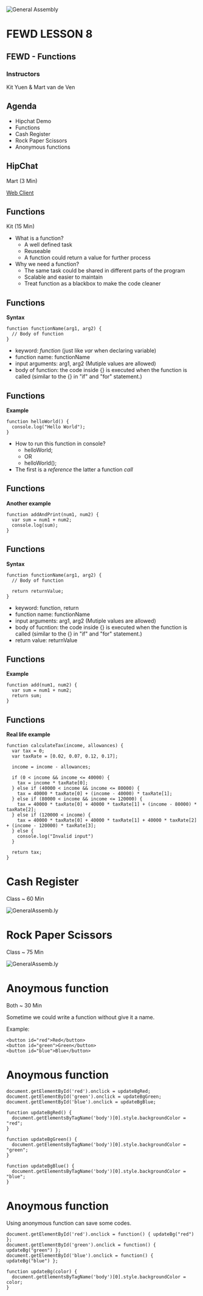 ![General Assembly](../assets/images/ga.png)
# FEWD LESSON 8

## FEWD - Functions

### Instructors
Kit Yuen & Mart van de Ven



## Agenda
<aside class="notes"></aside>

* Hipchat Demo
* Functions
* Cash Register
* Rock Paper Scissors
* Anonymous functions



## HipChat
<aside class="notes">Mart (3 Min)</aside>

[Web Client](https://asiawebdev.hipchat.com/chat?focus_jid=73792_fewd_hk_3@conf.hipchat.com)



## Functions
<aside class="notes">Kit (15 Min)</aside>

* What is a function?
  * A well defined task
  * Reuseable
  * A function could return a value for further process
* Why we need a function?
  * The same task could be shared in different parts of the program
  * Scalable and easier to maintain
  * Treat function as a blackbox to make the code cleaner



## Functions
<aside class="notes"></aside>

**Syntax**

```
function functionName(arg1, arg2) {
  // Body of function
}

```

* keyword: _function_ (just like _var_ when declaring variable)
* function name: functionName
* input arguments: arg1, arg2 (Mutiple values are allowed)
* body of function: the code inside {} is executed when the function is called (similar to the {} in "if" and "for" statement.)



## Functions
<aside class="notes"></aside>

**Example**

```
function helloWorld() {
  console.log("Hello World");
}
```

* How to run this function in console?
  * helloWorld; 
  * OR
  * helloWorld();
* The first is a _reference_ the latter a function _call_



## Functions
<aside class="notes"></aside>

**Another example**

```
function addAndPrint(num1, num2) {
  var sum = num1 + num2;
  console.log(sum);
}
```



## Functions
<aside class="notes"></aside>

**Syntax**

```
function functionName(arg1, arg2) {
  // Body of function

  return returnValue;
}

```

* keyword: function, return
* function name: functionName
* input arguments: arg1, arg2 (Mutiple values are allowed)
* body of fucntion: the code inside {} is executed when the function is called (similar to the {} in "if" and "for" statement.)
* return value: returnValue



## Functions
<aside class="notes"></aside>

**Example**

```
function add(num1, num2) {
  var sum = num1 + num2;
  return sum;
}
```



## Functions
<aside class="notes"></aside>

**Real life example**

```
function calculateTax(income, allowances) {
  var tax = 0;
  var taxRate = [0.02, 0.07, 0.12, 0.17];

  income = income - allowances;

  if (0 < income && income <= 40000) {
    tax = income * taxRate[0];
  } else if (40000 < income && income <= 80000) {
    tax = 40000 * taxRate[0] + (income - 40000) * taxRate[1];
  } else if (80000 < income && income <= 120000) {
    tax = 40000 * taxRate[0] + 40000 * taxRate[1] + (income - 80000) * taxRate[2];
  } else if (120000 < income) {
    tax = 40000 * taxRate[0] + 40000 * taxRate[1] + 40000 * taxRate[2] + (income - 120000) * taxRate[3];
  } else {
    console.log("Invalid input")
  }

  return tax;
}

```



# Cash Register
<aside class="notes">Class ~ 60 Min</aside>

![GeneralAssemb.ly](../assets/images/icons/exercise_icon_md.png)



# Rock Paper Scissors
<aside class="notes">Class ~ 75 Min</aside>

![GeneralAssemb.ly](../assets/images/icons/exercise_icon_md.png)



# Anoymous function
<aside class="notes">Both ~ 30 Min</aside>

Sometime we could write a function without give it a name.

Example:

```
<button id="red">Red</button>
<button id="green">Green</button>
<button id="blue">Blue</button>
```



# Anoymous function
<aside class="notes"></aside>

```
document.getElementById('red').onclick = updateBgRed;
document.getElementById('green').onclick = updateBgGreen;
document.getElementById('blue').onclick = updateBgBlue;

function updateBgRed() {
  document.getElementsByTagName('body')[0].style.backgroundColor = "red";
}

function updateBgGreen() {
  document.getElementsByTagName('body')[0].style.backgroundColor = "green";
}

function updateBgBlue() {
  document.getElementsByTagName('body')[0].style.backgroundColor = "blue";
}
```



# Anoymous function
<aside class="notes"></aside>

Using anonymous function can save some codes.

```
document.getElementById('red').onclick = function() { updateBg("red") };
document.getElementById('green').onclick = function() { updateBg("green") };
document.getElementById('blue').onclick = function() { updateBg("blue") };

function updateBg(color) {
  document.getElementsByTagName('body')[0].style.backgroundColor = color;
}
```